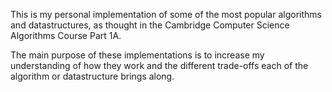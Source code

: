 This is my personal implementation of some of the most popular algorithms and datastructures, as thought in the Cambridge Computer Science Algorithms Course Part 1A.

The main purpose of these implementations is to increase my understanding of how they work and the different trade-offs each of the algorithm or datastructure brings along.

